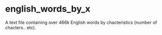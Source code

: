 # english_words_by_x

A text file containing over 466k English words by chacteristics (number of chacters.. etc).
